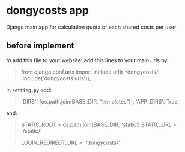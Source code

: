 # dongycosts app
Django main app for calculation quota of each shared costs per user
## before implement
 to add this file to your website:
 add this lines to your main urls.py
> from django.conf.urls import include
> url(r'^dongycosts/' ,include('dongycosts.urls')),


in `setting.py` add:

>'DIRS': [os.path.join(BASE_DIR, "templates")],
>        'APP_DIRS': True,

and:

>STATIC_ROOT = os.path.join(BASE_DIR, 'static')
>STATIC_URL = '/static/'


>LOGIN_REDIRECT_URL  = '/dongycosts/'

